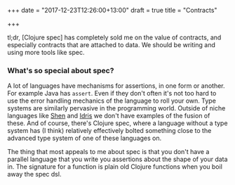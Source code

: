+++
date = "2017-12-23T12:26:00+13:00"
draft = true
title = "Contracts"

+++

tl;dr, [Clojure spec] has completely sold me on the value of contracts, and especially contracts that are attached to 
data. We should be writing and using more tools like spec.

### What's so special about spec?

A lot of languages have mechanisms for assertions, in one form or another. For example Java has `assert`.
Even if they don't often it's not too hard to use the error handling mechanics of the language to roll your own.
Type systems are similarly pervasive in the programming world. Outside of niche languages like [Shen]() and [Idris]()
we don't have examples of the fusion of these. And of course, there's Clojure spec, where a language without a type 
system has (I think) relatively effectively bolted something close to the advanced type system of one of these
languages on.

The thing that most appeals to me about spec is that you don't have a parallel language that you write you assertions 
about the shape of your data in. The signature for a function is plain old Clojure functions when you boil away the
spec dsl. 
